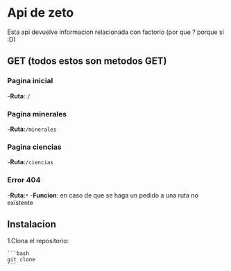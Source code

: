 # Api de zeto

Esta api devuelve informacion relacionada con factorio (por que ? porque si :D) 

## GET (todos estos son metodos GET)

### Pagina inicial

 -**Ruta**: `/`

### Pagina minerales

-**Ruta**:`/minerales`

### Pagina ciencias

-**Ruta**:`/ciencias`

### Error 404

-**Ruta**:`*`
-**Funcion**: en caso de que se haga un pedido a una ruta no existente

## Instalacion

1.Clona el repositorio: 

    ```bash
    git clone 
    ```
